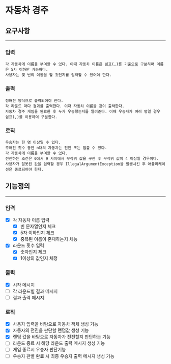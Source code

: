 # 자동차 경주

## 요구사항

---
### 입력
    각 자동차에 이름을 부여할 수 있다. 이때 자동차 이름은 쉼표(,)를 기준으로 구분하며 이름은 5자 이하만 가능하다.
    사용자는 몇 번의 이동을 할 것인지를 입력할 수 있어야 한다.
### 출력
    정해진 양식으로 출력되어야 한다.
    각 라운드 마다 결과를 출력한다. 이때 자동차 이름을 같이 출력한다.
    자동차 경주 게임을 완료한 후 누가 우승했는지를 알려준다. 이때 우승자가 여러 명일 경우 쉼표(,)를 이용하여 구분한다.
### 로직
    우승자는 한 명 이상일 수 있다.
    주어진 횟수 동안 n대의 자동차는 전진 또는 멈출 수 있다.
    각 자동차에 이름을 부여할 수 있다.
    전진하는 조건은 0에서 9 사이에서 무작위 값을 구한 후 무작위 값이 4 이상일 경우이다.
    사용자가 잘못된 값을 입력할 경우 IllegalArgumentException을 발생시킨 후 애플리케이션은 종료되어야 한다.

## 기능정의

---

### 입력
- [x] 각 자동차 이름 입력
    - [x] 빈 문자열인지 체크
    - [x] 5자 이하인지 체크
    - [x] 중복된 이름이 존재하는지 체능
- [x] 라운드 횟수 입력
    - [x] 숫자인지 체크
    - [x] 1이상의 값인지 체정
### 출력
- [x] 시작 메시지
- [ ] 각 라운드별 결과 메시지
- [ ] 결과 출력 메시지
### 로직
- [x] 사용자 입력을 바탕으로 자동차 객체 생성 기능
- [x] 자동자의 전진을 판단할 랜덤값 생성 기능
- [x] 랜덤 값을 바탕으로 자동차가 전진할지 판단하는 기능
- [ ] 라운드 종료 시 해당 라운드 출력 메시지 생성 기능
- [ ] 게임 종료시 우승자 판단기능
- [ ] 우승자 판별 완료 시 최종 우승자 출력 메시지 생성 기능